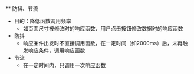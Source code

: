 ** 防抖、节流
- 目的：降低函数调用频率
    - 如页面尺寸被修改时的响应函数、用户点击按钮修改数据时的响应函数
- 防抖
    - 响应条件出发时不直接调用函数，在一定时间（如2000ms）后，未再触发响应条件，调用响应函数
- 节流
    - 在一定时间内，只调用一次响应函数
